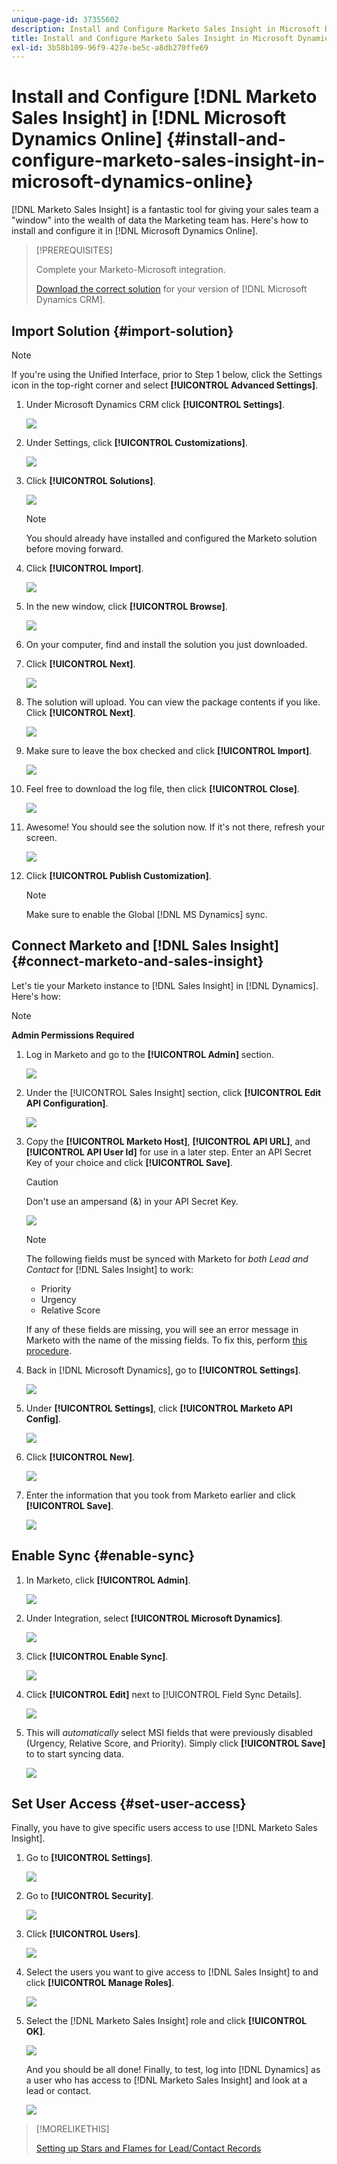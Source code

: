 ```yaml
---
unique-page-id: 37355602
description: Install and Configure Marketo Sales Insight in Microsoft Dynamics Online - Marketo Docs - Product Documentation
title: Install and Configure Marketo Sales Insight in Microsoft Dynamics Online
exl-id: 3b58b109-96f9-427e-be5c-a8db270ffe69
---
```

# Install and Configure [!DNL Marketo Sales Insight] in [!DNL Microsoft Dynamics Online] {#install-and-configure-marketo-sales-insight-in-microsoft-dynamics-online}

[!DNL Marketo Sales Insight] is a fantastic tool for giving your sales team a "window" into the wealth of data the Marketing team has. Here's how to install and configure it in [!DNL Microsoft Dynamics Online].

>[!PREREQUISITES]
>
>Complete your Marketo-Microsoft integration.
>
>[Download the correct solution](/help/marketo/product-docs/marketo-sales-insight/msi-for-microsoft-dynamics/installing/download-the-marketo-sales-insight-solution-for-microsoft-dynamics.md) for your version of [!DNL Microsoft Dynamics CRM].

## Import Solution {#import-solution}

>[!NOTE]
>
>If you're using the Unified Interface, prior to Step 1 below, click the Settings icon in the top-right corner and select **[!UICONTROL Advanced Settings]**.

1. Under Microsoft Dynamics CRM click **[!UICONTROL Settings]**.

   ![](assets/image2014-12-12-9-3a4-3a56-1.png)

1. Under Settings, click **[!UICONTROL Customizations]**.

   ![](assets/image2015-4-29-14-3a22-3a1-1.png)

1. Click **[!UICONTROL Solutions]**.

   ![](assets/image2014-12-12-9-3a5-3a17-1.png)

   >[!NOTE]
   >
   >You should already have installed and configured the Marketo solution before moving forward.

1. Click **[!UICONTROL Import]**.

   ![](assets/image2014-12-12-9-3a5-3a27-1.png)

1. In the new window, click **[!UICONTROL Browse]**.

   ![](assets/image2014-12-12-9-3a5-3a36-1.png)

1. On your computer, find and install the solution you just downloaded.

1. Click **[!UICONTROL Next]**.

   ![](assets/seven.png)

1. The solution will upload. You can view the package contents if you like. Click **[!UICONTROL Next]**.

   ![](assets/image2014-12-12-9-3a6-3a10-1.png)

1. Make sure to leave the box checked and click **[!UICONTROL Import]**.

   ![](assets/image2014-12-12-9-3a6-3a19-1.png)

1. Feel free to download the log file, then click **[!UICONTROL Close]**.

   ![](assets/image2014-12-12-9-3a6-3a29-1.png)

1. Awesome! You should see the solution now. If it's not there, refresh your screen.

   ![](assets/eleven.png)

1. Click **[!UICONTROL Publish Customization]**.

   >[!NOTE]
   >
   >Make sure to enable the Global [!DNL MS Dynamics] sync.

## Connect Marketo and [!DNL Sales Insight] {#connect-marketo-and-sales-insight}

Let's tie your Marketo instance to [!DNL Sales Insight] in [!DNL Dynamics]. Here's how:

>[!NOTE]
>
>**Admin Permissions Required**

1. Log in Marketo and go to the **[!UICONTROL Admin]** section.

   ![](assets/image2014-12-12-9-3a6-3a50-1.png)

1. Under the [!UICONTROL Sales Insight] section, click **[!UICONTROL Edit API Configuration]**.

   ![](assets/image2014-12-12-9-3a7-3a0-1.png)

1. Copy the **[!UICONTROL Marketo Host]**, **[!UICONTROL API URL]**, and **[!UICONTROL API User Id]** for use in a later step. Enter an API Secret Key of your choice and click **[!UICONTROL Save]**.

   >[!CAUTION]
   >
   >Don't use an ampersand (&) in your API Secret Key.

   ![](assets/image2014-12-12-9-3a7-3a9-1.png)

   >[!NOTE]
   >
   >The following fields must be synced with Marketo for _both Lead and Contact_ for [!DNL Sales Insight] to work:
   >
   >* Priority
   >* Urgency
   >* Relative Score
   >
   >If any of these fields are missing, you will see an error message in Marketo with the name of the missing fields. To fix this, perform [this procedure](/help/marketo/product-docs/marketo-sales-insight/msi-for-microsoft-dynamics/setting-up-and-using/required-fields-for-syncing-marketo-with-dynamics.md).

1. Back in [!DNL Microsoft Dynamics], go to **[!UICONTROL Settings]**.

   ![](assets/image2014-12-12-9-3a7-3a25-1.png)

1. Under **[!UICONTROL Settings]**, click **[!UICONTROL Marketo API Config]**.

   ![](assets/image2014-12-12-9-3a7-3a34-1.png)

1. Click **[!UICONTROL New]**.

   ![](assets/image2014-12-12-9-3a8-3a8-1.png)

1. Enter the information that you took from Marketo earlier and click **[!UICONTROL Save]**.

   ![](assets/image2014-12-12-9-3a8-3a17-1.png)

## Enable Sync {#enable-sync}

1. In Marketo, click **[!UICONTROL Admin]**.

   ![](assets/enable-one.png)

1. Under Integration, select **[!UICONTROL Microsoft Dynamics]**.

   ![](assets/enable-two.png)

1. Click **[!UICONTROL Enable Sync]**.

   ![](assets/enable-three.png)

1. Click **[!UICONTROL Edit]** next to [!UICONTROL Field Sync Details].

   ![](assets/enable-four.png)

1. This will _automatically_ select MSI fields that were previously disabled (Urgency, Relative Score, and Priority). Simply click **[!UICONTROL Save]** to to start syncing data.

   ![](assets/enable-five.png)

## Set User Access {#set-user-access}

Finally, you have to give specific users access to use [!DNL Marketo Sales Insight].

1. Go to **[!UICONTROL Settings]**.

   ![](assets/image2014-12-12-9-3a8-3a34-1.png)

1. Go to **[!UICONTROL Security]**.

   ![](assets/image2015-4-29-14-3a56-3a33-1.png)

1. Click **[!UICONTROL Users]**.

   ![](assets/image2015-4-29-14-3a57-3a46-1.png)

1. Select the users you want to give access to [!DNL Sales Insight] to and click **[!UICONTROL Manage Roles]**.

   ![](assets/image2015-4-29-14-3a59-3a31-1.png)

1. Select the [!DNL Marketo Sales Insight] role and click **[!UICONTROL OK]**.

   ![](assets/image2014-12-12-9-3a9-3a22-1.png)

   And you should be all done! Finally, to test, log into [!DNL Dynamics] as a user who has access to [!DNL Marketo Sales Insight] and look at a lead or contact.

   ![](assets/image2015-4-29-15-3a2-3a27-1.png)

>[!MORELIKETHIS]
>
>[Setting up Stars and Flames for Lead/Contact Records](/help/marketo/product-docs/marketo-sales-insight/msi-for-microsoft-dynamics/setting-up-and-using/setting-up-stars-and-flames-for-lead-contact-records.md)
